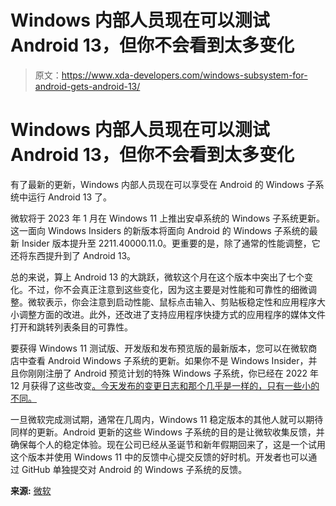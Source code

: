 # Windows 内部人员现在可以测试 Android 13，但你不会看到太多变化

> 原文：<https://www.xda-developers.com/windows-subsystem-for-android-gets-android-13/>

# Windows 内部人员现在可以测试 Android 13，但你不会看到太多变化

有了最新的更新，Windows 内部人员现在可以享受在 Android 的 Windows 子系统中运行 Android 13 了。

微软将于 2023 年 1 月在 Windows 11 上推出安卓系统的 Windows 子系统更新。这一面向 Windows Insiders 的新版本将面向 Android 的 Windows 子系统的最新 Insider 版本提升至 2211.40000.11.0。更重要的是，除了通常的性能调整，它还将东西提升到了 Android 13。

总的来说，算上 Android 13 的大跳跃，微软这个月在这个版本中突出了七个变化。不过，你不会真正注意到这些变化，因为这主要是对性能和可靠性的细微调整。微软表示，你会注意到启动性能、鼠标点击输入、剪贴板稳定性和应用程序大小调整方面的改进。此外，还改进了支持应用程序快捷方式的应用程序的媒体文件打开和跳转列表条目的可靠性。

要获得 Windows 11 测试版、开发版和发布预览版的最新版本，您可以在微软商店中查看 Android Windows 子系统的更新。如果你不是 Windows Insider，并且你刚刚注册了 Android 预览计划的特殊 Windows 子系统，你已经在 2022 年 12 月获得了这些改变[。今天发布的变更日志和那个几乎是一样的，只有一些小的不同。](https://www.xda-developers.com/windows-subsystem-for-android-runs-android-13-in-beta/)

一旦微软完成测试期，通常在几周内，Windows 11 稳定版本的其他人就可以期待同样的更新。Android 更新的这些 Windows 子系统的目的是让微软收集反馈，并确保每个人的稳定体验。现在公司已经从圣诞节和新年假期回来了，这是一个试用这个版本并使用 Windows 11 中的反馈中心提交反馈的好时机。开发者也可以通过 GitHub 单独提交对 Android 的 Windows 子系统的反馈。

**来源:** [微软](https://blogs.windows.com/windows-insider/2023/01/10/update-to-windows-subsystem-for-android-on-windows-11-january-2023/)